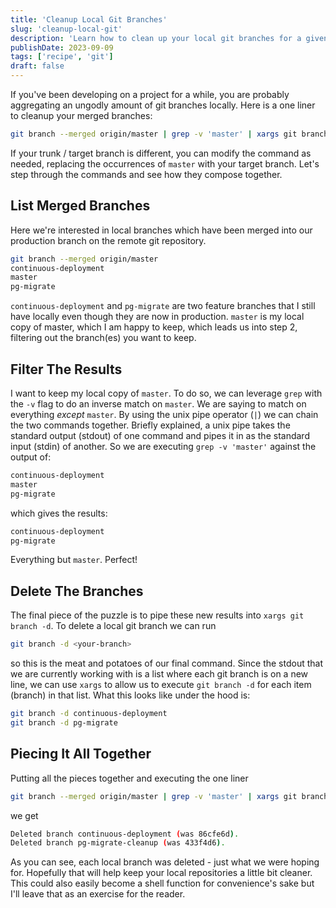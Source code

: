 ```yaml
---
title: 'Cleanup Local Git Branches'
slug: 'cleanup-local-git'
description: 'Learn how to clean up your local git branches for a given project.'
publishDate: 2023-09-09
tags: ['recipe', 'git']
draft: false
---
```


If you've been developing on a project for a while, you are probably aggregating an ungodly amount of git branches locally. Here is a one liner to cleanup your merged branches:

```bash
git branch --merged origin/master | grep -v 'master' | xargs git branch -d
```
If your trunk / target branch is different, you can modify the command as needed, replacing the occurrences of `master` with your target branch. Let's step through the commands and see how they compose together.

## List Merged Branches
Here we're interested in local branches which have been merged into our production branch on the remote git repository.
```bash
git branch --merged origin/master
continuous-deployment
master
pg-migrate
```
`continuous-deployment` and `pg-migrate` are two feature branches that I still have locally even though they are now in production. `master` is my local copy of master, which I am happy to keep, which leads us into step 2, filtering out the branch(es) you want to keep.

## Filter The Results
I want to keep my local copy of `master`. To do so, we can leverage `grep` with the `-v` flag to do an inverse match on `master`. We are saying to match on everything _except_ `master`. By using the unix pipe operator (`|`) we can chain the two commands together. Briefly explained, a unix pipe takes the standard output (stdout) of one command and pipes it in as the standard input (stdin) of another. So we are executing `grep -v 'master'` against the output of:
```bash
continuous-deployment
master
pg-migrate
```
which gives the results:
```bash
continuous-deployment
pg-migrate
```
Everything but `master`. Perfect!

## Delete The Branches
The final piece of the puzzle is to pipe these new results into `xargs git branch -d`. To delete a local git branch we can run
```bash
git branch -d <your-branch>
```
so this is the meat and potatoes of our final command. Since the stdout that we are currently working with is a list where each git branch is on a new line, we can use `xargs` to allow us to execute `git branch -d` for each item (branch) in that list. What this looks like under the hood is:
```bash
git branch -d continuous-deployment
git branch -d pg-migrate
```

## Piecing It All Together
Putting all the pieces together and executing the one liner
```bash
git branch --merged origin/master | grep -v 'master' | xargs git branch -d
```
we get
```bash
Deleted branch continuous-deployment (was 86cfe6d).
Deleted branch pg-migrate-cleanup (was 433f4d6).
```
As you can see, each local branch was deleted - just what we were hoping for. Hopefully that will help keep your local repositories a little bit cleaner. This could also easily become a shell function for convenience's sake but I'll leave that as an exercise for the reader.
